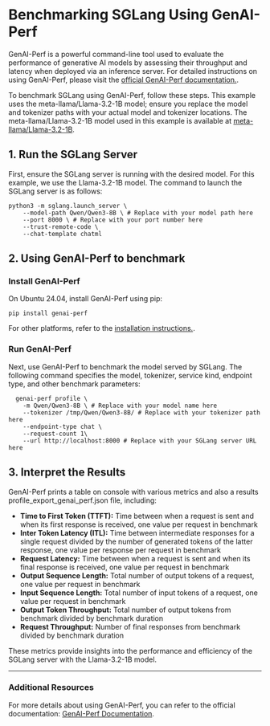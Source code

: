 # Benchmarking SGLang Using GenAI-Perf

GenAI-Perf is a powerful command-line tool used to evaluate the performance of generative AI models by assessing their throughput and latency when deployed via an inference server. For detailed instructions on using GenAI-Perf, please visit the [official GenAI-Perf documentation.](https://github.com/triton-inference-server/perf_analyzer/blob/main/genai-perf/README.md).


To benchmark SGLang using GenAI-Perf, follow these steps. This example uses the meta-llama/Llama-3.2-1B model; ensure you replace the model and tokenizer paths with your actual model and tokenizer locations. The meta-llama/Llama-3.2-1B model used in this example is available at [meta-llama/Llama-3.2-1B](https://huggingface.co/meta-llama/Llama-3.2-1B).

## 1. Run the SGLang Server

First, ensure the SGLang server is running with the desired model. For this example, we use the Llama-3.2-1B model. The command to launch the SGLang server is as follows:

```
python3 -m sglang.launch_server \
    --model-path Qwen/Qwen3-8B \ # Replace with your model path here
    --port 8000 \ # Replace with your port number here
    --trust-remote-code \
    --chat-template chatml
```

## 2. Using GenAI-Perf to benchmark

### Install GenAI-Perf
On Ubuntu 24.04, install GenAI-Perf using pip:
```
pip install genai-perf
```

For other platforms, refer to the [installation instructions.](https://github.com/triton-inference-server/perf_analyzer/blob/main/genai-perf/README.md#installation).

### Run GenAI-Perf
Next, use GenAI-Perf to benchmark the model served by SGLang. The following command specifies the model, tokenizer, service kind, endpoint type, and other benchmark parameters:

```
  genai-perf profile \
    -m Qwen/Qwen3-8B \ # Replace with your model name here
    --tokenizer /tmp/Qwen/Qwen3-8B/ # Replace with your tokenizer path here
    --endpoint-type chat \
    --request-count 1\
    --url http://localhost:8000 # Replace with your SGLang server URL here
```

## 3. Interpret the Results

GenAI-Perf prints a table on console with various metrics and also a results profile_export_genai_perf.json file, including:

- **Time to First Token (TTFT):** Time between when a request is sent and when its first response is received, one value per request in benchmark
- **Inter Token Latency (ITL):** Time between intermediate responses for a single request divided by the number of generated tokens of the latter response, one value per response per request in benchmark
- **Request Latency:** Time between when a request is sent and when its final response is received, one value per request in benchmark
- **Output Sequence Length:** 	Total number of output tokens of a request, one value per request in benchmark
- **Input Sequence Length:** Total number of input tokens of a request, one value per request in benchmark
- **Output Token Throughput:** Total number of output tokens from benchmark divided by benchmark duration
- **Request Throughput:** Number of final responses from benchmark divided by benchmark duration

These metrics provide insights into the performance and efficiency of the SGLang server with the Llama-3.2-1B model.


---

### Additional Resources

For more details about using GenAI-Perf, you can refer to the official documentation:
[GenAI-Perf Documentation](https://github.com/triton-inference-server/perf_analyzer/blob/main/genai-perf/README.md).
